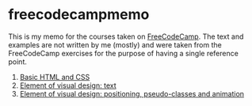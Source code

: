 # freecodecampmemo

This is my memo for the courses taken on [FreeCodeCamp](https://www.freecodecamp.org/learn/). 
The text and examples are not written by me (mostly) and were taken from the FreeCodeCamp exercises for the purpose of having a single reference point. 

1. [Basic HTML and CSS](files/basic_html_and_css.md)
2. [Element of visual design: text](files/visual_design.md)
3. [Element of visual design: positioning, pseudo-classes and animation](files/visual_design_2.md)